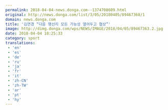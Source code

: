```yaml
---
permalink: 2018-04-04-news.donga.com--1374708609.html
original: http://news.donga.com/list/3/05/20180405/89467368/1
domain: news.donga.com
title: '김연경 “다음 행선지 모든 가능성 열어두고 협상”'
image: http://dimg.donga.com/wps/NEWS/IMAGE/2018/04/05/89467363.2.jpg
date: 2018-04-04 18:25:33
category: sport
translations: 
 - 'en'
 - 'es'
 - 'de'
 - 'ru'
 - 'ja'
 - 'fr'
 - 'it'
 - 'zh-CN'
 - 'zh-TW'
 - 'ar'
 - 'pt'
 - 'hy'
---
```


